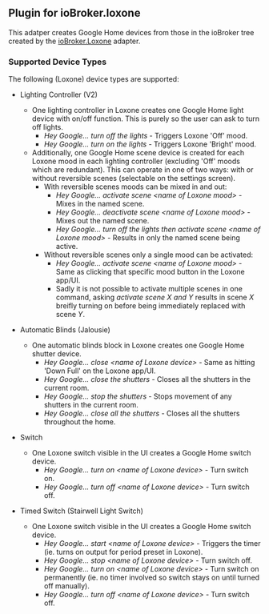 ## Plugin for ioBroker.loxone

This adatper creates Google Home devices from those in the ioBroker tree created by the [ioBroker.Loxone](https://github.com/UncleSamSwiss/ioBroker.loxone) adapter.

### Supported Device Types

The following (Loxone) device types are supported:

- Lighting Controller (V2)
  - One lighting controller in Loxone creates one Google Home light device with on/off function. This is purely so the user can ask to turn off lights.
    - *Hey Google... turn off the lights* - Triggers Loxone 'Off' mood.
    - *Hey Google... turn on the lights* - Triggers Loxone 'Bright' mood.
  - Additionally, one Google Home scene device is created for each Loxone mood in each lighting controller (excluding 'Off' moods which are redundant). This can operate in one of two ways: with or without reversible scenes (selectable on the settings screen).
    - With reversible scenes moods can be mixed in and out:
      - *Hey Google... activate scene \<name of Loxone mood>* - Mixes in the named scene.
      - *Hey Google... deactivate scene \<name of Loxone mood>* - Mixes out the named scene.
      - *Hey Google... turn off the lights then activate scene \<name of Loxone mood>* - Results in only the named scene being active.
    - Without reversible scenes only a single mood can be activated:
      - *Hey Google... activate scene \<name of Loxone mood>* - Same as clicking that specific mood button in the Loxone app/UI.
      - Sadly it is not possible to activate multiple scenes in one command, asking *activate scene X and Y* results in scene *X* breifly turning on before being immediately replaced with scene *Y*.
  
- Automatic Blinds (Jalousie)
  - One automatic blinds block in Loxone creates one Google Home shutter device.
    - *Hey Google... close \<name of Loxone device>* - Same as hitting 'Down Full' on the Loxone app/UI.
    - *Hey Google... close the shutters* - Closes all the shutters in the current room.
    - *Hey Google... stop the shutters* - Stops movement of any shutters in the current room.
    - *Hey Google... close all the shutters* - Closes all the shutters throughout the home.

- Switch
  - One Loxone switch visible in the UI creates a Google Home switch device.
    - *Hey Google... turn on \<name of Loxone device>* - Turn switch on.
    - *Hey Google... turn off \<name of Loxone device>* - Turn switch off.

- Timed Switch (Stairwell Light Switch)
  - One Loxone switch visible in the UI creates a Google Home switch device.
    - *Hey Google... start \<name of Loxone device>* - Triggers the timer (ie. turns on output for period preset in Loxone).
    - *Hey Google... stop \<name of Loxone device>* - Turn switch off.
    - *Hey Google... turn on \<name of Loxone device>* - Turn switch on permanently (ie. no timer involved so switch stays on until turned off manually).
    - *Hey Google... turn off \<name of Loxone device>* - Turn switch off.
